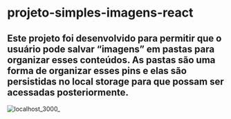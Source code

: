 # projeto-simples-imagens-react
Este projeto foi desenvolvido para permitir que o usuário pode salvar “imagens” em pastas para organizar esses conteúdos. As pastas são uma forma de organizar esses pins e elas são persistidas no local storage para que possam ser acessadas posteriormente.
-
![localhost_3000_](https://github.com/vitaolv/projeto-simples-imagens-react/assets/84293496/968a3600-0a5a-4030-99d3-d7f574b90ca9)
